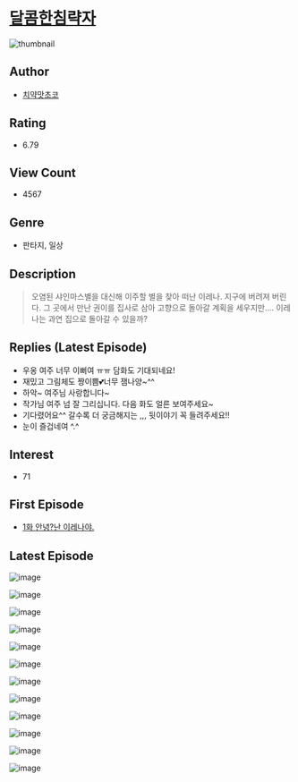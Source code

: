 # [달콤한침략자](https://comic.naver.com/bestChallenge/list?titleId=806862)
![thumbnail](https://image-comic.pstatic.net/user_contents_data/challenge_comic/2023/02/23/332109/thumbnail_202x1646aca912f_ae09_4eac_9055_24bdcd9d0b84_00002772.JPEG)

## Author
- [치약맛초코](https://comic.naver.com/artistTitle?id=332109)

## Rating
- 6.79

## View Count
- 4567

## Genre
- 판타지, 일상

## Description
> 오염된 샤인마스별을 대신해 이주할 별을 찾아 떠난 이레나. 지구에 버려져 버린다. 그 곳에서 만난 권이를 집사로 삼아 고향으로 돌아갈 계획을 세우지만.... 이레나는 과연 집으로 돌아갈 수 있을까?

## Replies (Latest Episode)
- 우옹 여주 너무 이뻐여 ㅠㅠ 담화도 기대되네요!
- 재밌고 그림체도 짱이쁨💕너무 잼나양~^^
- 하악~ 여주님 사랑합니다~
- 작가님 여주 넘 잘 그리십니다. 다음 화도 얼른 보여주세요~
- 기다렸어요^^ 갈수록 더 궁금해지는 ,,, 뒷이야기 꼭 들려주세요!!
- 눈이 즐겁네여 ^.^

## Interest
- 71

## First Episode
- [1화 안녕?난 이레나야.](https://comic.naver.com/bestChallenge/detail?titleId=806862&no=1)

## Latest Episode
![image](https://image-comic.pstatic.net/user_contents_data/challenge_comic/2023/03/09/332109/upload_7090415347844014437.jpeg)

![image](https://image-comic.pstatic.net/user_contents_data/challenge_comic/2023/03/09/332109/upload_3990528148762538596.jpeg)

![image](https://image-comic.pstatic.net/user_contents_data/challenge_comic/2023/03/09/332109/upload_7017230784418754869.jpeg)

![image](https://image-comic.pstatic.net/user_contents_data/challenge_comic/2023/03/09/332109/upload_7293632807802648630.jpeg)

![image](https://image-comic.pstatic.net/user_contents_data/challenge_comic/2023/03/09/332109/upload_3977631985403715893.jpeg)

![image](https://image-comic.pstatic.net/user_contents_data/challenge_comic/2023/03/09/332109/upload_7293690875676602681.jpeg)

![image](https://image-comic.pstatic.net/user_contents_data/challenge_comic/2023/03/09/332109/upload_3991425559818220388.jpeg)

![image](https://image-comic.pstatic.net/user_contents_data/challenge_comic/2023/03/09/332109/upload_3918520229461309490.jpeg)

![image](https://image-comic.pstatic.net/user_contents_data/challenge_comic/2023/03/09/332109/upload_3545240429863920993.jpeg)

![image](https://image-comic.pstatic.net/user_contents_data/challenge_comic/2023/03/09/332109/upload_7018125783346667824.jpeg)

![image](https://image-comic.pstatic.net/user_contents_data/challenge_comic/2023/03/09/332109/upload_3846744123267954487.jpeg)

![image](https://image-comic.pstatic.net/user_contents_data/challenge_comic/2023/03/09/332109/upload_7365136230833808229.jpeg)
